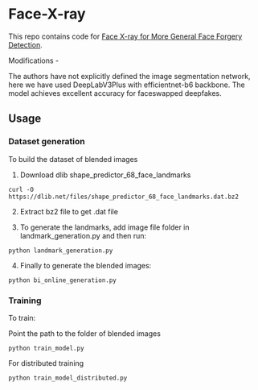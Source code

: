 # Face-X-ray

This repo contains code for [Face X-ray for More General Face Forgery Detection](https://arxiv.org/abs/1912.13458).

Modifications -

The authors have not explicitly defined the image segmentation network, here we have used DeepLabV3Plus with efficientnet-b6 backbone.
The model achieves excellent accuracy for faceswapped deepfakes. 

## Usage

### Dataset generation

To build the dataset of blended images

1. Download dlib shape_predictor_68_face_landmarks

```
curl -O https://dlib.net/files/shape_predictor_68_face_landmarks.dat.bz2
```

2. Extract bz2 file to get .dat file

3. To generate the landmarks, add image file folder in landmark_generation.py and then run:

```
python landmark_generation.py
```

4. Finally to generate the blended images:

```
python bi_online_generation.py
```

### Training

To train:

Point the path to the folder of blended images

```
python train_model.py
```

For distributed training
```
python train_model_distributed.py
```

